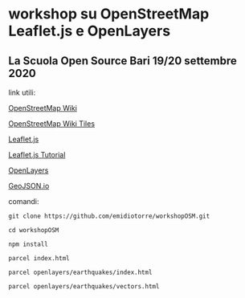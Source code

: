 # workshop su OpenStreetMap Leaflet.js e OpenLayers

## La Scuola Open Source Bari 19/20 settembre 2020

link utili:

[OpenStreetMap Wiki](https://wiki.openstreetmap.org/wiki/Main_Page)

[OpenStreetMap Wiki Tiles](https://wiki.openstreetmap.org/wiki/Tiles)

[Leaflet.js](https://leafletjs.com/)

[Leaflet.js Tutorial](https://leafletjs.com/)

[OpenLayers](https://openlayers.org/)

[GeoJSON.io](https://geojson.io)

comandi:

`git clone https://github.com/emidiotorre/workshopOSM.git`

`cd workshopOSM`

`npm install`

`parcel index.html`

`parcel openlayers/earthquakes/index.html`

`parcel openlayers/earthquakes/vectors.html`
